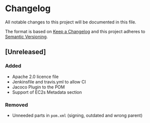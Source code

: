 # Changelog
All notable changes to this project will be documented in this file.

The format is based on [Keep a Changelog](http://keepachangelog.com/en/1.0.0/)
and this project adheres to [Semantic Versioning](http://semver.org/spec/v2.0.0.html).

## [Unreleased]

### Added
- Apache 2.0 licence file
- Jenkinsfile and travis.yml to allow CI
- Jacoco Plugin to the POM
- Support of EC2s Metadata section

### Removed
- Unneeded parts in `pom.xml` (signing, outdated and wrong parent)
